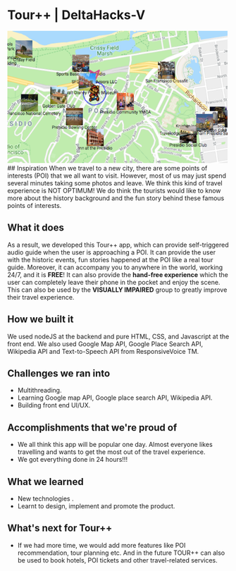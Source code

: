 # Tour++ | DeltaHacks-V
<img src="https://github.com/SSShawnJ/DeltaHacks-V/blob/master/Tour++.png" width="500" height="300">
## Inspiration
When we travel to a new city, there are some points of interests (POI) that we all want to visit. However, most of us may just spend several minutes taking some photos and leave. We think this kind of travel experience is NOT OPTIMUM! We do think the tourists would like to know more about the history background and the fun story behind these famous points of interests. 

## What it does
 As a result, we developed this Tour++ app, which can provide self-triggered audio guide when the user is approaching a POI. It can provide the user with the historic events, fun stories happened at the POI like a real tour guide. Moreover, it can accompany you to anywhere in the world, working 24/7, and it is **FREE**! It can also provide the **hand-free experience** which the user can completely leave their phone in the pocket and enjoy the scene. This can also be used by the **VISUALLY IMPAIRED** group to greatly improve their travel experience.

## How we built it
We used nodeJS at the backend and pure HTML, CSS, and Javascript at the front end. We also used Google Map API, Google Place Search API, Wikipedia API and Text-to-Speech API from ResponsiveVoice TM.

## Challenges we ran into
- Multithreading.
- Learning Google map API, Google place search API, Wikipedia API.
- Building front end UI/UX.

## Accomplishments that we're proud of
- We all think this app will be popular one day. Almost everyone likes travelling and wants to get the most out of the travel experience.
- We got everything done in 24 hours!!! 

## What we learned
- New technologies .
- Learnt to design, implement and promote the product.

## What's next for Tour++
- If we had more time, we would add more features like POI recommendation, tour planning etc. And in the future TOUR++ can also be used to book hotels, POI tickets and other travel-related services.
